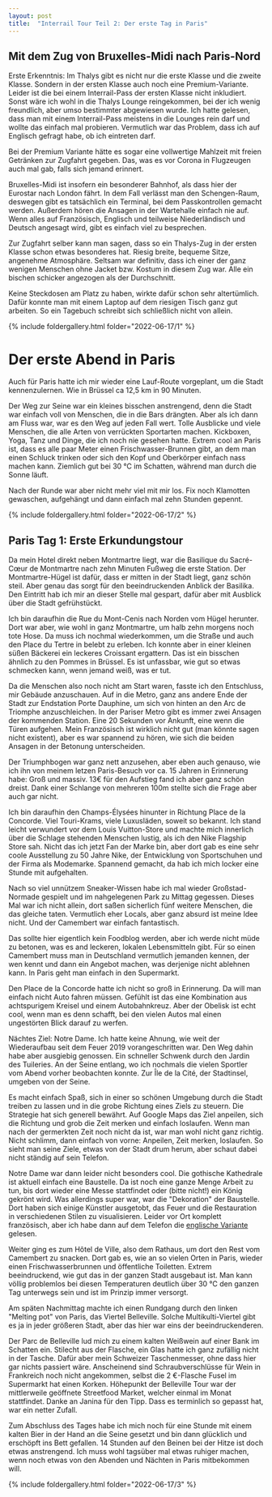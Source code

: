 ```yaml
---
layout: post
title:  "Interrail Tour Teil 2: Der erste Tag in Paris"
---
```


## Mit dem Zug von Bruxelles-Midi nach Paris-Nord
Erste Erkenntnis: Im Thalys gibt es nicht nur die erste Klasse und die zweite Klasse. Sondern in der ersten Klasse auch noch eine Premium-Variante.
Leider ist die bei einem Interrail-Pass der ersten Klasse nicht inkludiert.
Sonst wäre ich wohl in die Thalys Lounge reingekommen, bei der ich wenig freundlich, aber umso bestimmter abgewiesen wurde.
Ich hatte gelesen, dass man mit einem Interrail-Pass meistens in die Lounges rein darf und wollte das einfach mal probieren.
Vermutlich war das Problem, dass ich auf Englisch gefragt habe, ob ich eintreten darf.
  
Bei der Premium Variante hätte es sogar eine vollwertige Mahlzeit mit freien Getränken zur Zugfahrt gegeben.
Das, was es vor Corona in Flugzeugen auch mal gab, falls sich jemand erinnert.

Bruxelles-Midi ist insofern ein besonderer Bahnhof, als dass hier der Eurostar nach London fährt.
In dem Fall verlässt man den Schengen-Raum, deswegen gibt es tatsächlich ein Terminal, bei dem Passkontrollen gemacht werden. 
Außerdem hören die Ansagen in der Wartehalle einfach nie auf.
Wenn alles auf Französisch, Englisch und teilweise Niederländisch und Deutsch angesagt wird, gibt es einfach viel zu besprechen. 

Zur Zugfahrt selber kann man sagen, dass so ein Thalys-Zug in der ersten Klasse schon etwas besonderes hat. Riesig breite, bequeme Sitze, angenehme Atmosphäre.
Seltsam war definitiv, dass ich einer der ganz wenigen Menschen ohne Jacket bzw. Kostum in diesem Zug war. 
Alle ein bischen schicker angezogen als der Durchschnitt.

Keine Steckdosen am Platz zu haben, wirkte dafür schon sehr altertümlich.
Dafür konnte man mit einem Laptop auf dem riesigen Tisch ganz gut arbeiten. So ein Tagebuch schreibt sich schließlich nicht von allein. 
 
{% include foldergallery.html folder="2022-06-17/1" %}
# Der erste Abend in Paris
Auch für Paris hatte ich mir wieder eine Lauf-Route vorgeplant, um die Stadt kennenzulernen.
Wie in Brüssel ca 12,5 km in 90 Minuten. 

Der Weg zur Seine war ein kleines bisschen anstrengend, denn die Stadt war einfach voll von Menschen, die in die Bars drängten.
Aber als ich dann am Fluss war, war es den Weg auf jeden Fall wert.
Tolle Ausblicke und viele Menschen, die alle Arten von verrückten Sportarten machen. Kickboxen, Yoga, Tanz und Dinge, die ich noch nie gesehen hatte.
Extrem cool an Paris ist, dass es alle paar Meter einen Frischwasser-Brunnen gibt, an dem man einen Schluck trinken oder sich den Kopf und Oberkörper einfach nass machen kann.
Ziemlich gut bei 30 ℃ im Schatten, während man durch die Sonne läuft.

Nach der Runde war aber nicht mehr viel mit mir los. Fix noch Klamotten gewaschen, aufgehängt und dann einfach mal zehn Stunden gepennt. 

{% include foldergallery.html folder="2022-06-17/2" %}

## Paris Tag 1: Erste Erkundungstour
Da mein Hotel direkt neben Montmartre liegt, war die Basilique du Sacré-Cœur de Montmartre nach zehn Minuten Fußweg die erste Station.
Der Montmartre-Hügel ist dafür, dass er mitten in der Stadt liegt, ganz schön steil. Aber genau das sorgt für den beeindruckenden Anblick der Basilika.
Den Eintritt hab ich mir an dieser Stelle mal gespart, dafür aber mit Ausblick über die Stadt gefrühstückt.

Ich bin daraufhin die Rue du Mont-Cenis nach Norden vom Hügel herunter. Dort war aber, wie wohl in ganz Montmartre, um halb zehn morgens noch tote Hose.
Da muss ich nochmal wiederkommen, um die Straße und auch den Place du Tertre in belebt zu erleben.
Ich konnte aber in einer kleinen süßen Bäckerei ein leckeres Croissant ergattern.
Das ist ein bisschen ähnlich zu den Pommes in Brüssel. Es ist unfassbar, wie gut so etwas schmecken kann, wenn jemand weiß, was er tut.

Da die Menschen also noch nicht am Start waren, fasste ich den Entschluss, mir Gebäude anzuschauen.
Auf in die Metro, ganz ans andere Ende der Stadt zur Endstation Porte Dauphine, um sich von hinten an den Arc de Triomphe anzuschleichen.
In der Pariser Metro gibt es immer zwei Ansagen der kommenden Station. Eine 20 Sekunden vor Ankunft, eine wenn die Türen aufgehen. 
Mein Französisch ist wirklich nicht gut (man könnte sagen nicht existent), aber es war spannend zu hören, wie sich die beiden Ansagen in der Betonung unterscheiden. 

Der Triumphbogen war ganz nett anzusehen, aber eben auch genauso, wie ich ihn von meinem letzen Paris-Besuch vor ca. 15 Jahren in Erinnerung habe: Groß und massiv.
13€ für den Aufstieg fand ich aber ganz schön dreist. Dank einer Schlange von mehreren 100m stellte sich die Frage aber auch gar nicht.

Ich bin daraufhin den Champs-Élysées hinunter in Richtung Place de la Concorde. Viel Touri-Krams, viele Luxusläden, soweit so bekannt.
Ich stand leicht verwundert vor dem Louis Vuitton-Store und machte mich innerlich über die Schlage stehenden Menschen lustig, als ich den Nike Flagship Store sah.
Nicht das ich jetzt Fan der Marke bin, aber dort gab es eine sehr coole Ausstellung zu 50 Jahre Nike, der Entwicklung von Sportschuhen und der Firma als Modemarke.
Spannend gemacht, da hab ich mich locker eine Stunde mit aufgehalten.

Nach so viel unnützem Sneaker-Wissen habe ich mal wieder Großstad-Normade gespielt und im nahgelegenen Park zu Mittag gegessen. 
Dieses Mal war ich nicht allein, dort saßen sicherlich fünf weitere Menschen, die das gleiche taten.
Vermutlich eher Locals, aber ganz absurd ist meine Idee nicht. Und der Camembert war einfach fantastisch.

Das sollte hier eigentlich kein Foodblog werden, aber ich werde nicht müde zu betonen, was es and leckeren, lokalen Lebensmitteln gibt.
Für so einen Camembert muss man in Deutschland vermutlich jemanden kennen, der wen kennt und dann ein Angebot machen, was derjenige nicht ablehnen kann.
In Paris geht man einfach in den Supermarkt. 
 
Den Place de la Concorde hatte ich nicht so groß in Erinnerung.
Da will man einfach nicht Auto fahren müssen.
Gefühlt ist das eine Kombination aus achtspurigem Kreisel und einem Autobahnkreuz. 
Aber der Obelisk ist echt cool, wenn man es denn schafft, bei den vielen Autos mal einen ungestörten Blick darauf zu werfen.
 
Nächtes Ziel: Notre Dame. Ich hatte keine Ahnung, wie weit der Wiederaufbau seit dem Feuer 2019 vorangeschritten war. 
Den Weg dahin habe aber ausgiebig genossen. Ein schneller Schwenk durch den Jardin des Tuileries.
An der Seine entlang, wo ich nochmals die vielen Sportler vom Abend vorher beobachten konnte.
Zur Île de la Cité, der Stadtinsel, umgeben von der Seine.

Es macht einfach Spaß, sich in einer so schönen Umgebung durch die Stadt treiben zu lassen und in die grobe Richtung eines Ziels zu steuern.
Die Strategie hat sich generell bewährt.
Auf Google Maps das Ziel anpeilen, sich die Richtung und grob die Zeit merken und einfach loslaufen.
Wenn man nach der germerkten Zeit noch nicht da ist, war man wohl nicht ganz richtig.
Nicht schlimm, dann einfach von vorne: Anpeilen, Zeit merken, loslaufen.
So sieht man seine Ziele, etwas von der Stadt drum herum, aber schaut dabei nicht ständig auf sein Telefon.

Notre Dame war dann leider nicht besonders cool. Die gothische Kathedrale ist aktuell einfach eine Baustelle. Da ist noch eine ganze Menge Arbeit zu tun, bis dort wieder eine Messe stattfindet oder (bitte nicht!) ein König gekrönt wird.
Was allerdings super war, war die "Dekoration" der Baustelle. Dort haben sich einige Künstler ausgetobt, das Feuer und die Restauration in verschiedenen Stilen zu visualisieren. Leider vor Ort komplett französisch, aber ich habe dann auf dem Telefon die [englische Variante](https://www.rebatirnotredamedeparis.fr/expositionbd) gelesen.  

Weiter ging es zum Hôtel de Ville, also dem Rathaus, um dort den Rest vom Camembert zu snacken.
Dort gab es, wie an so vielen Orten in Paris, wieder einen Frischwasserbrunnen und öffentliche Toiletten.
Extrem beeindruckend, wie gut das in der ganzen Stadt ausgebaut ist. 
Man kann völlig problemlos bei diesen Temperaturen deutlich über 30 ℃ den ganzen Tag unterwegs sein und ist im Prinzip immer versorgt.

Am späten Nachmittag machte ich einen Rundgang durch den linken "Melting pot" von Paris, das Viertel Belleville.
Solche Multikulti-Viertel gibt es ja in jeder größeren Stadt, aber das hier war eins der beeindruckenderen.

Der Parc de Belleville lud mich zu einem kalten Weißwein auf einer Bank im Schatten ein.
Stilecht aus der Flasche, ein Glas hatte ich ganz zufällig nicht in der Tasche.
Dafür aber mein Schweizer Taschenmesser, ohne dass hier gar nichts passiert wäre. 
Anscheinend sind Schraubverschlüsse für Wein in Frankreich noch nicht angekommen, selbst die 2 €-Flasche Fusel im Supermarkt hat einen Korken.
Höhepunkt der Belleville Tour war der mittlerweile geöffnete Streetfood Market, welcher einmal im Monat stattfindet.
Danke an Janina für den Tipp. Dass es terminlich so gepasst hat, war ein netter Zufall. 


Zum Abschluss des Tages habe ich mich noch für eine Stunde mit einem kalten Bier in der Hand an die Seine gesetzt und bin dann glücklich und erschöpft ins Bett gefallen.
14 Stunden auf den Beinen bei der Hitze ist doch etwas anstrengend.
Ich muss wohl tagsüber mal etwas ruhiger machen, wenn noch etwas von den Abenden und Nächten in Paris mitbekommen will.  

{% include foldergallery.html folder="2022-06-17/3" %}
